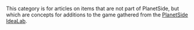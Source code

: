 This category is for articles on items that are not part of PlanetSide,
but which are concepts for additions to the game gathered from the
[PlanetSide IdeaLab](http://www.planetside-idealab.com/).